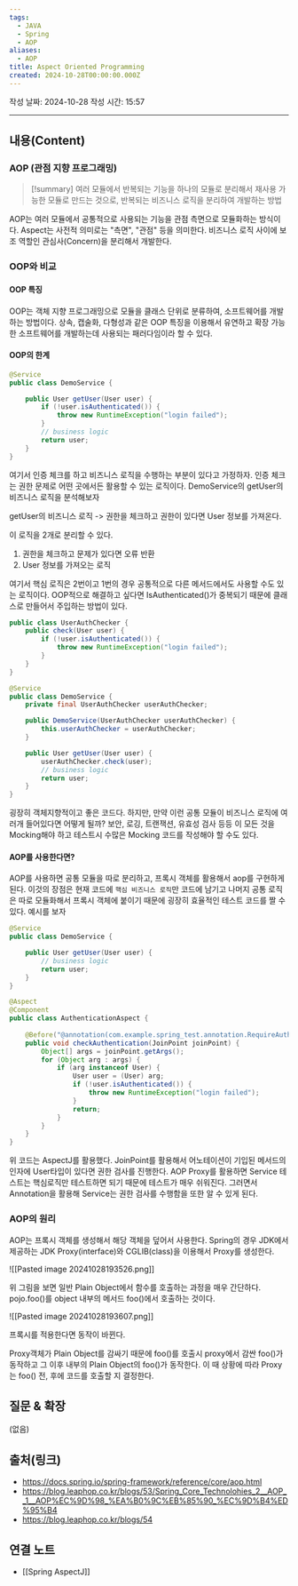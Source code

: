 ```yaml
---
tags:
  - JAVA
  - Spring
  - AOP
aliases:
  - AOP
title: Aspect Oriented Programming
created: 2024-10-28T00:00:00.000Z
---
```

작성 날짜: 2024-10-28
작성 시간: 15:57


----
## 내용(Content)

### AOP (관점 지향 프로그래밍)

>[!summary]
> 여러 모듈에서 반복되는 기능을 하나의 모듈로 분리해서 재사용 가능한 모듈로 만드는 것으로, 반복되는 비즈니스 로직을 분리하여 개발하는 방법

AOP는 여러 모듈에서 공통적으로 사용되는 기능을 관점 측면으로 모듈화하는 방식이다. Aspect는 사전적 의미로는 "측면", "관점" 등을 의미한다. 비즈니스 로직 사이에 보조 역할인 관심사(Concern)을 분리해서 개발한다.

### OOP와 비교

#### OOP 특징

OOP는 객체 지향 프로그래밍으로 모듈을 클래스 단위로 분류하여, 소프트웨어를 개발하는 방법이다. 상속, 캡술화, 다형성과 같은 OOP 특징을 이용해서 유연하고 확장 가능한 소프트웨어를 개발하는데 사용되는 패러다임이라 할 수 있다.

#### OOP의 한계

```java
@Service
public class DemoService {

    public User getUser(User user) {
        if (!user.isAuthenticated()) {
            throw new RuntimeException("login failed");
        }
        // business logic
        return user;
    }
}
```

여기서 인증 체크를 하고 비즈니스 로직을 수행하는 부분이 있다고 가정하자. 인증 체크는 권한 문제로 어떤 곳에서든 활용할 수 있는 로직이다. DemoService의 getUser의 비즈니스 로직을 분석해보자

getUser의 비즈니스 로직 -> 권한을 체크하고 권한이 있다면 User 정보를 가져온다.

이 로직을 2개로 분리할 수 있다.

1. 권한을 체크하고 문제가 있다면 오류 반환
2. User 정보를 가져오는 로직

여기서 핵심 로직은 2번이고 1번의 경우 공통적으로 다른 메서드에서도 사용할 수도 있는 로직이다.
OOP적으로 해결하고 싶다면 IsAuthenticated()가 중복되기 때문에 클래스로 만들어서 주입하는 방법이 있다.

```java
public class UserAuthChecker {
	public check(User user) {
		if (!user.isAuthenticated()) {
			throw new RuntimeException("login failed");
		}
	}
}
```

```java
@Service
public class DemoService {
	private final UserAuthChecker userAuthChecker;

	public DemoService(UserAuthChecker userAuthChecker) {
		this.userAuthChecker = userAuthChecker;
	}

    public User getUser(User user) {
		userAuthChecker.check(user);
        // business logic
        return user;
    }
}
```

굉장히 객체지향적이고 좋은 코드다. 하지만, 만약 이런 공통 모듈이 비즈니스 로직에 여러개 들어있다면 어떻게 될까?
보안, 로깅, 트랜잭션, 유효성 검사 등등 이 모든 것을 Mocking해야 하고 테스트시 수많은 Mocking 코드를 작성해야 할 수도 있다.

#### AOP를 사용한다면?

AOP를 사용하면 공통 모듈을 따로 분리하고, 프록시 객체를 활용해서 aop를 구현하게 된다. 이것의 장점은 현재 코드에 `핵심 비즈니스 로직`만 코드에 남기고 나머지 공통 로직은 따로 모듈화해서 프록시 객체에 붙이기 때문에 굉장히 효율적인 테스트 코드를 짤 수 있다. 예시를 보자

```java
@Service
public class DemoService {

    public User getUser(User user) {
        // business logic
        return user;
    }
}
```

```java
@Aspect
@Component
public class AuthenticationAspect {
    
    @Before("@annotation(com.example.spring_test.annotation.RequireAuthentication)")
    public void checkAuthentication(JoinPoint joinPoint) {
        Object[] args = joinPoint.getArgs();
        for (Object arg : args) {
            if (arg instanceof User) {
                User user = (User) arg;
                if (!user.isAuthenticated()) {
                    throw new RuntimeException("login failed");
                }
                return;
            }
        }
    }
}
```

위 코드는 AspectJ를 활용했다. JoinPoint를 활용해서 어노테이션이 기입된 메서드의 인자에 User타입이 있다면 권한 검사를 진행한다. AOP Proxy를 활용하면 Service 테스트는 핵심로직만 테스트하면 되기 때문에 테스트가 매우 쉬워진다. 그러면서 Annotation을 활용해 Service는 권한 검사를 수행함을 또한 알 수 있게 된다.

### AOP의 원리

AOP는 프록시 객체를 생성해서 해당 객체을 덮어서 사용한다. Spring의 경우 JDK에서 제공하는 JDK Proxy(interface)와 CGLIB(class)을 이용해서 Proxy를 생성한다.

![[Pasted image 20241028193526.png]]

위 그림을 보면 일반 Plain Object에서 함수를 호출하는 과정을 매우 간단하다. pojo.foo()를 object 내부의 메서드 foo()에서 호출하는 것이다.

![[Pasted image 20241028193607.png]]

프록시를 적용한다면 동작이 바뀐다.

Proxy객체가 Plain Object를 감싸기 때문에 foo()를 호출시 proxy에서 감싼 foo()가 동작하고 그 이후 내부의 Plain Object의 foo()가 동작한다. 이 때 상황에 따라 Proxy는 foo() 전, 후에 코드를 호출할 지 결정한다.


## 질문 & 확장

(없음)

## 출처(링크)

- https://docs.spring.io/spring-framework/reference/core/aop.html
- https://blog.leaphop.co.kr/blogs/53/Spring_Core_Technolohies_2__AOP__1__AOP%EC%9D%98_%EA%B0%9C%EB%85%90_%EC%9D%B4%ED%95%B4
- https://blog.leaphop.co.kr/blogs/54

## 연결 노트

- [[Spring AspectJ]]








